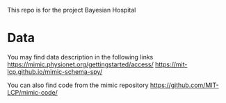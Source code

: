 This repo is for the project Bayesian Hospital

# Data

You may find data description in the following links
https://mimic.physionet.org/gettingstarted/access/
https://mit-lcp.github.io/mimic-schema-spy/

You can also find code from the mimic repository
https://github.com/MIT-LCP/mimic-code/
